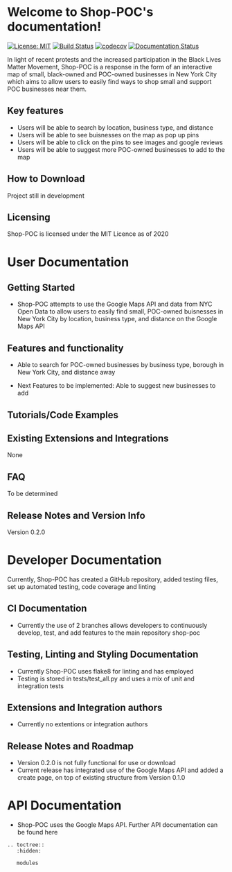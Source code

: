 # Welcome to Shop-POC's documentation!
[![License: MIT](https://img.shields.io/static/v1?label=license&message=MIT&color=red)](https://github.com/KathyLau/COMS4995/blob/master/LICENSE)
[![Build Status](https://travis-ci.com/KathyLau/shop-poc.png?branch=master)](https://travis-ci.com/KathyLau/shop-poc)
[![codecov](https://codecov.io/gh/KathyLau/shop-poc/branch/master/graph/badge.svg)](https://codecov.io/gh/KathyLau/shop-poc)
[![Documentation Status](https://readthedocs.org/projects/shop-poc/badge/?version=latest)](https://shop-poc.readthedocs.io/en/latest/?badge=latest)

In light of recent protests and the increased participation in the Black Lives Matter Movement, Shop-POC is a response in the form of an interactive map of small, black-owned and POC-owned businesses in New York City which aims to allow users to easily find ways to shop small and support POC businesses near them.

## Key features
- Users will be able to search by location, business type, and distance
- Users will be able to see buisnesses on the map as pop up pins
- Users will be able to click on the pins to see images and google reviews
- Users will be able to suggest more POC-owned businesses to add to the map

## How to Download
Project still in development
## Licensing
Shop-POC is licensed under the MIT Licence as of 2020
# User Documentation
## Getting Started
- Shop-POC attempts to use the Google Maps API and data from NYC Open Data to allow users to easily find small, POC-owned buisnesses in New York City by location, business type, and distance on the Google Maps API
## Features and functionality
- Able to search for POC-owned businesses by business type, borough in New York City, and distance away

- Next Features to be implemented:  Able to suggest new businesses to add
## Tutorials/Code Examples
## Existing Extensions and Integrations
None
## FAQ
To be determined
## Release Notes and Version Info
Version 0.2.0
# Developer Documentation
Currently, Shop-POC has created a GitHub repository, added testing files, set up automated testing, code coverage and linting
## CI Documentation
- Currently the use of 2 branches allows developers to continuously develop, test, and add features to the main repository shop-poc
## Testing, Linting and Styling Documentation
- Currently Shop-POC uses flake8 for linting and has employed 
- Testing is stored in tests/test_all.py and uses a mix of unit and integration tests
## Extensions and Integration authors
- Currently no extentions or integration authors
## Release Notes and Roadmap
- Version 0.2.0 is not fully functional for use or download
- Current release has integrated use of the Google Maps API and added a create page, on top of existing structure from Version 0.1.0
# API Documentation
- Shop-POC uses the Google Maps API. Further API documentation can be found here


```eval_rst
.. toctree::
   :hidden:

   modules
```
